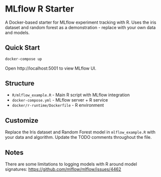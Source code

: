 # MLflow R Starter

A Docker-based starter for MLflow experiment tracking with R. Uses the iris dataset and random forest as a demonstration - replace with your own data and models.

## Quick Start

```bash
docker-compose up
```

Open http://localhost:5001 to view MLflow UI.

## Structure

- `R/mlflow_example.R` - Main R script with MLflow integration
- `docker-compose.yml` - MLflow server + R service
- `docker/r-runtime/Dockerfile` - R environment

## Customize

Replace the Iris dataset and Random Forest model in `mlflow_example.R` with your data and algorithm. Update the TODO comments throughout the file.

## Notes

There are some limitations to logging models with R around model signatures: https://github.com/mlflow/mlflow/issues/4462

